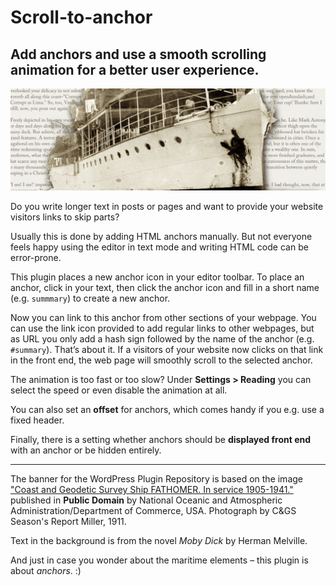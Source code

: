 # Scroll-to-anchor

## Add anchors and use a smooth scrolling animation for a better user experience.

![Scroll-to-anchor](/assets/banner-1544x500.png)

Do you write longer text in posts or pages and want to provide your website visitors links to skip parts?

Usually this is done by adding HTML anchors manually. But not everyone feels happy using the editor in text mode and writing HTML code can be error-prone.

This plugin places a new anchor icon in your editor toolbar. To place an anchor, click in your text, then click the anchor icon and fill in a short name (e.g. `summmary`) to create a new anchor.

Now you can link to this anchor from other sections of your webpage. You can use the link icon provided to add regular links to other webpages, but as URL you only add a hash sign followed by the name of the anchor (e.g. `#summary`). That’s about it. If a visitors of your website now clicks on that link in the front end, the web page will smoothly scroll to the selected anchor.

The animation is too fast or too slow? Under **Settings > Reading** you can select the speed or even disable the animation at all.

You can also set an **offset** for anchors, which comes handy if you e.g. use a fixed header.

Finally, there is a setting whether anchors should be **displayed front end** with an anchor or be hidden entirely.

-----
The banner for the WordPress Plugin Repository is based on the image ["Coast and Geodetic Survey Ship FATHOMER. In service 1905-1941."](http://www.photolib.noaa.gov/htmls/theb0139.htm) published in **Public Domain** by National Oceanic and Atmospheric Administration/Department of Commerce, USA. Photograph by C&GS Season's Report Miller, 1911.

Text in the background is from the novel *Moby Dick* by Herman Melville.

And just in case you wonder about the maritime elements – this plugin is about *anchors*. :)
